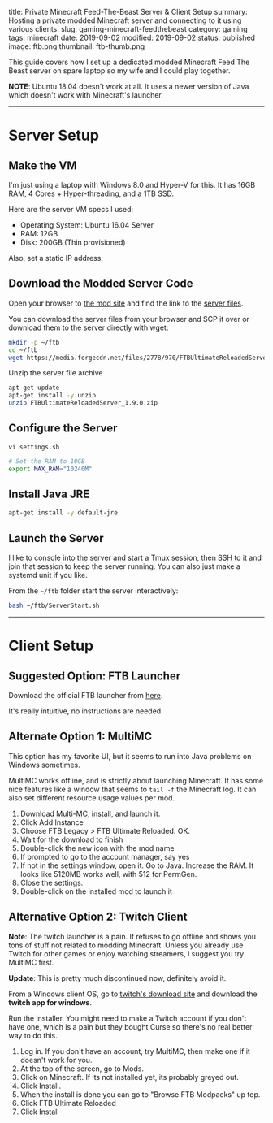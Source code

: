 title: Private Minecraft Feed-The-Beast Server & Client Setup
summary: Hosting a private modded Minecraft server and connecting to it using various clients.
slug: gaming-minecraft-feedthebeast
category: gaming
tags: minecraft
date: 2019-09-02
modified: 2019-09-02
status: published
image: ftb.png
thumbnail: ftb-thumb.png


This guide covers how I set up a dedicated modded Minecraft Feed The Beast
server on spare laptop so my wife and I could play together.

**NOTE**: Ubuntu 18.04 doesn't work at all. It uses a newer version of Java
which doesn't work with Minecraft's launcher.

---

# Server Setup

## Make the VM

I'm just using a laptop with Windows 8.0 and Hyper-V for this. It has 16GB RAM,
4 Cores + Hyper-threading, and a 1TB SSD.

Here are the server VM specs I used:
- Operating System: Ubuntu 16.04 Server
- RAM: 12GB
- Disk: 200GB (Thin provisioned)

Also, set a static IP address.


## Download the Modded Server Code

Open your browser to [the mod site](https://www.curseforge.com/minecraft/modpacks/ftb-ultimate-reloaded)
and find the link to the [server files](https://www.feed-the-beast.com/projects/ftb-ultimate-reloaded/files).

You can download the server files from your browser and SCP it over or download
them to the server directly with wget:

```bash
mkdir -p ~/ftb
cd ~/ftb
wget https://media.forgecdn.net/files/2778/970/FTBUltimateReloadedServer_1.9.0.zip

```

Unzip the server file archive

```bash
apt-get update
apt-get install -y unzip
unzip FTBUltimateReloadedServer_1.9.0.zip
```


## Configure the Server

`vi settings.sh`

```bash
# Set the RAM to 10GB
export MAX_RAM="10240M"
```


## Install Java JRE

```bash
apt-get install -y default-jre
```


## Launch the Server

I like to console into the server and start a Tmux session, then SSH to it
and join that session to keep the server running. You can also just make a
systemd unit if you like.

From the `~/ftb` folder start the server interactively:

```bash
bash ~/ftb/ServerStart.sh
```


---

# Client Setup

## Suggested Option: FTB Launcher

Download the official FTB launcher from [here](https://www.feed-the-beast.com/).

It's really intuitive, no instructions are needed.


## Alternate Option 1: MultiMC

This option has my favorite UI, but it seems to run into Java problems on
Windows sometimes.

MultiMC works offline, and is strictly about launching Minecraft.
It has some nice features like a window that seems to `tail -f` the Minecraft
log. It can also set different resource usage values per mod.

1. Download [Multi-MC](https://multimc.org/), install, and launch it.
1. Click Add Instance
1. Choose FTB Legacy > FTB Ultimate Reloaded. OK.
1. Wait for the download to finish
1. Double-click the new icon with the mod name
1. If prompted to go to the account manager, say yes
1. If not in the settings window, open it. Go to Java. Increase the RAM.
   It looks like 5120MB works well, with 512 for PermGen.
1. Close the settings.
1. Double-click on the installed mod to launch it


## Alternative Option 2: Twitch Client

**Note**: The twitch launcher is a pain. It refuses to go offline and shows you
tons of stuff not related to modding Minecraft.
Unless you already use Twitch for other games or enjoy watching streamers,
I suggest you try MultiMC first.

**Update**: This is pretty much discontinued now, definitely avoid it.

From a Windows client OS, go to [twitch's download site](https://www.twitch.tv/downloads)
and download the **twitch app for windows**.

Run the installer. You might need to make a Twitch account if you don't have
one, which is a pain but they bought Curse so there's no real better way to
do this.

1. Log in. If you don't have an account, try MultiMC, then make one if it
   doesn't work for you.
1. At the top of the screen, go to Mods.
1. Click on Minecraft. If its not installed yet, its probably greyed out.
1. Click Install.
1. When the install is done you can go to "Browse FTB Modpacks" up top.
1. Click FTB Ultimate Reloaded
1. Click Install

